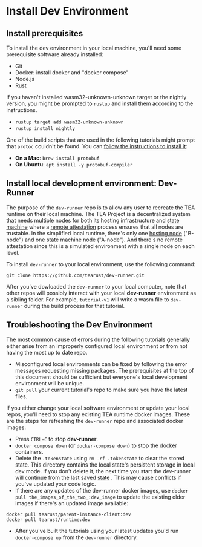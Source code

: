 # Install Dev Environment

## Install prerequisites
To install the dev environment in your local machine, you'll need some prerequisite software already installed:

- Git
- Docker: install docker and "docker compose"
- Node.js
- Rust

If you haven't installed wasm32-unknown-unknown target or the nightly version, you might be prompted to `rustup` and install them according to the instructions.

- `rustup target add wasm32-unknown-unknown`
- `rustup install nightly`

One of the build scripts that are used in the following tutorials might prompt that `protoc` couldn't be found. You can [follow the instructions to install it](https://grpc.io/docs/protoc-installation/#install-using-a-package-manager):

- **On a Mac**: `brew install protobuf`
- **On Ubuntu**: `apt install -y protobuf-compiler`

## Install local development environment: Dev-Runner

The purpose of the `dev-runner` repo is to allow any user to recreate the TEA runtime on their local machine. The TEA Project is a decentralized system that needs multiple nodes for both its hosting infrastructure and [state machine](../../z_glossary/state_machine.md) where a [remote attestation](../../z_glossary/remote_attestation.md) process ensures that all nodes are trustable. In the simplified local runtime, there's only one [hosting node](../../z_glossary/hosting_cml.md) ("B-node") and one state machine node ("A-node"). And there's no remote attestation since this is a simulated environment with a single node on each level.

To install `dev-runner` to your local environment, use the following command:

`git clone https://github.com/tearust/dev-runner.git`

After you've dowloaded the `dev-runner` to your local computer, note that other repos will possibly interact with your local **dev-runner** environment as a sibling folder. For example, `tutorial-v1` will write a wasm file to `dev-runner` during the build process for that tutorial. 

## Troubleshooting the Dev Environment

The most common cause of errors during the following tutorials generally either arise from an improperly configured local environment or from not having the most up to date repo.

- Misconfigured local environments can be fixed by following the error messages requesting missing packages. The prerequisites at the top of this document should be sufficient but everyone's local development environment will be unique.
- `git pull` your current tutorial's repo to make sure you have the latest files.

If you either change your local software environment or update your local repos, you'll need to stop any existing TEA runtime docker images.  These are the steps for refreshing the `dev-runner` repo and associated docker images:

- Press `CTRL-C` to stop **dev-runner**.
- `docker compose down` (or `docker-compose down`) to stop the docker containers.
- Delete the `.tokenstate` using `rm -rf .tokenstate` to clear the stored state. This directory contains the local state's persistent storage in local dev mode. If you don't delete it, the next time you start the dev-runner will continue from the last saved [state](../../z_glossary/state.md) . This may cause conflicts if you've updated your code logic. 
- If there are any updates of the dev-runner docker images, use `docker pull the_images_of_the_two_:dev_image` to update the existing older images  if there's an updated image available:
```
docker pull tearust/parent-instance-client:dev
docker pull tearust/runtime:dev
```
- After you've built the tutorials using your latest updates you'd run `docker-compose up` from the `dev-runner` directory.